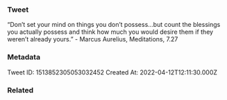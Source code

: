 ### Tweet
“Don’t set your mind on things you don’t possess…but count the blessings you actually possess and think how much you would desire them if they weren’t already yours.” - Marcus Aurelius, Meditations, 7.27

### Metadata
Tweet ID: 1513852305053032452
Created At: 2022-04-12T12:11:30.000Z

### Related

